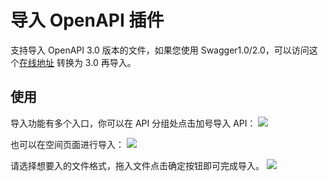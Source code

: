 # 导入 OpenAPI 插件

支持导入 OpenAPI 3.0 版本的文件，如果您使用 Swagger1.0/2.0，可以访问这个[在线地址](https://converter.swagger.io/) 转换为 3.0 再导入。

## 使用

导入功能有多个入口，你可以在 API 分组处点击加号导入 API：
![](https://raw.githubusercontent.com/eolinker/eoapi-extensions/main/shared/assets/images/import-api-zh.png)

也可以在空间页面进行导入：
![](https://raw.githubusercontent.com/eolinker/eoapi-extensions/main/shared/assets/images/overview-zh.png)


请选择想要入的文件格式，拖入文件点击确定按钮即可完成导入。
![](https://raw.githubusercontent.com/eolinker/eoapi-extensions/main/packages/feature/import/openapi/assets/images/2022-08-05-14-38-04.png)
